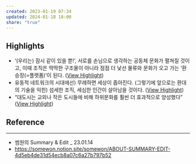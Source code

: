```yaml
---
created: 2023-01-19 07:34
updated: 2024-01-18 18:00
share: "true"
---
```


## Highlights
- ‘(우리는) 잠시 같이 있을 뿐!’, 서로를 손님으로 생각하는 공동체 문화가 펼쳐질 것이고, 이때 조직은 딱딱한 구조물이 아니라 점점 더 낯선 물류와 문화가 오고 가는 ‘환승장(=플랫폼)’이 된다. ([View Highlight](https://read.readwise.io/read/01gpz4n6y09wkscevbr5g541xz))
- 유동적 네트워크의 시대에선) 무례하면 세상이 좁아진다. (그렇기에 앞으로는 환대의 기술을 익힌) 섬세한 조직, 세심한 인간이 살아남을 것이다. ([View Highlight](https://read.readwise.io/read/01gpz4pa7rpkm45d6xjzxmazqk))
- “대도시는 교외나 작은 도시들에 비해 하위문화를 훨씬 더 효과적으로 양성했다” ([View Highlight](https://read.readwise.io/read/01gpz4t3h5fvr5fpcgrpyfawh1))

## Reference
---
- 썸원의 Summary & Edit _ 23.01.14
- https://somewon.notion.site/somewon/ABOUT-SUMMARY-EDIT-4d5eb4de31d54ecb8a07c6a27b797b52